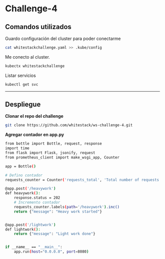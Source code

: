 # Challenge-4

## Comandos utilizados

Guardo configuración del cluster para poder conectarme

```bash
cat whitestackchallenge.yaml >> .kube/config
```

Me conecto al cluster.

```bash
kubectx whitestackchallenge
```

Listar servicios

```bash
kubectl get svc
```
------------------

## Despliegue

**Clonar el repo del challenge**

```bash
git clone https://github.com/whitestack/ws-challenge-4.git
```

**Agregar contador en app.py** 

```bash
from bottle import Bottle, request, response
import time
from flask import Flask, jsonify, request
from prometheus_client import make_wsgi_app, Counter

app = Bottle()

# Defino contador
requests_counter = Counter('requests_total', 'Total number of requests', ['path'])

@app.post('/heavywork')
def heavywork():
    response.status = 202
    # Incremento contador
    requests_counter.labels(path='/heavywork').inc()
    return {"message": "Heavy work started"}


@app.post('/lightwork')
def lightwork():
    return {"message": "Light work done"}


if __name__ == "__main__":
    app.run(host="0.0.0.0", port=8080)

```









